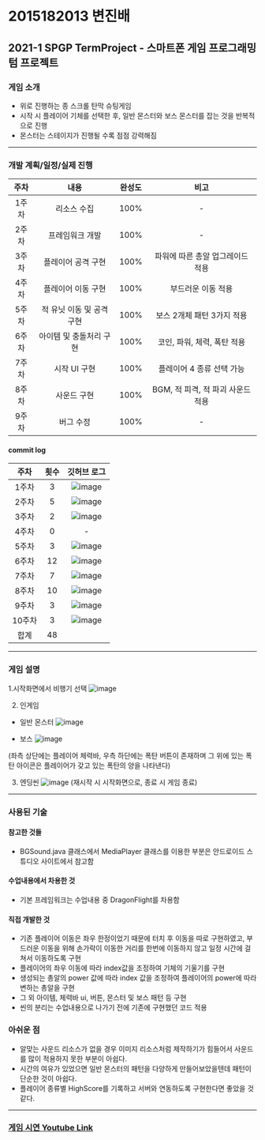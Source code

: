 # 2015182013 변진배
## **2021-1 SPGP TermProject** - 스마트폰 게임 프로그래밍 텀 프로젝트

### 게임 소개
- 위로 진행하는 종 스크롤 탄막 슈팅게임
- 시작 시 플레이어 기체를 선택한 후, 일반 몬스터와 보스 몬스터를 잡는 것을 반복적으로 진행
- 몬스터는 스테이지가 진행될 수록 점점 강력해짐
  
---------------------------------------------------------------------------------------------------------------

### 개발 계획/일정/실제 진행

주차 | 내용 | 완성도 | 비고
:-----: | :-----: | :-----: | :-----:
1주차 | 리소스 수집 |100% | -
2주차 | 프레임워크 개발 | 100% | -
3주차 | 플레이어 공격 구현 | 100% | 파워에 따른 총알 업그레이드 적용
4주차 | 플레이어 이동 구현 | 100% | 부드러운 이동 적용
5주차 | 적 유닛 이동 및 공격 구현 | 100% | 보스 2개체 패턴 3가지 적용 
6주차 | 아이템 및 충돌처리 구현 | 100% | 코인, 파워, 체력, 폭탄 적용
7주차 | 시작 UI 구현 | 100% | 플레이어 4 종류 선택 가능
8주차 | 사운드 구현 | 100%  | BGM, 적 피격, 적 파괴 사운드 적용
9주차 | 버그 수정 | 100% | -

#### commit log

주차 | 횟수| 깃허브 로그
:-----: | :-----:| :-----:|
1주차 | 3 | ![image](https://user-images.githubusercontent.com/22373033/121112094-e892c500-c84a-11eb-8285-9986a709f89b.png)
2주차 | 5 | ![image](https://user-images.githubusercontent.com/22373033/121112139-f8120e00-c84a-11eb-8cc2-2fab1d70eb66.png)
3주차 | 2 | ![image](https://user-images.githubusercontent.com/22373033/121112165-ffd1b280-c84a-11eb-8e60-833dc25f271c.png)
4주차 | 0 | -
5주차 | 3 | ![image](https://user-images.githubusercontent.com/22373033/121112186-0829ed80-c84b-11eb-9d1c-ae3a42c00d2c.png)
6주차 | 12 | ![image](https://user-images.githubusercontent.com/22373033/121112245-1d9f1780-c84b-11eb-9ba5-ab2cb11c0c5f.png)
7주차 | 7 | ![image](https://user-images.githubusercontent.com/22373033/121112264-24c62580-c84b-11eb-894f-159ab7ef31ab.png)
8주차 | 10 | ![image](https://user-images.githubusercontent.com/22373033/121112306-314a7e00-c84b-11eb-919b-7cf9bf39248a.png)
9주차 | 3 | ![image](https://user-images.githubusercontent.com/22373033/121112338-3a3b4f80-c84b-11eb-8d7b-3b796679db07.png)
10주차 | 3 | ![image](https://user-images.githubusercontent.com/22373033/121112360-40c9c700-c84b-11eb-916b-9592735533c7.png)
합계 | 48 | 



---------------------------------------------------------------------------------------------------------------
### 게임 설명

1.시작화면에서 비행기 선택
![image](https://user-images.githubusercontent.com/22373033/121117309-e3397880-c852-11eb-9909-932d38f03c8f.png)

2. 인게임
- 일반 몬스터 
![image](https://user-images.githubusercontent.com/22373033/121117748-a1f59880-c853-11eb-947f-b39c66cfe252.png)

- 보스
![image](https://user-images.githubusercontent.com/22373033/121117901-dff2bc80-c853-11eb-9d2a-ce577117840a.png)

(좌측 상단에는 플레이어 체력바, 우측 하단에는 폭탄 버튼이 존재하며 그 위에 있는 폭탄 아이콘은 플레이어가 갖고 있는 폭탄의 양을 나타낸다)

3. 엔딩씬
![image](https://user-images.githubusercontent.com/22373033/121118397-bc7c4180-c854-11eb-907e-a7eae030b0ff.png)
(재시작 시 시작화면으로, 종료 시 게임 종료)

---------------------------------------------------------------------------------------------------------------
### 사용된 기술


#### 참고한 것들
 - BGSound.java 클래스에서 MediaPlayer 클래스를 이용한 부분은 안드로이드 스튜디오 사이트에서 참고함

#### 수업내용에서 차용한 것
 - 기본 프레임워크는 수업내용 중 DragonFlight를 차용함

#### 직접 개발한 것
 - 기존 플레이어 이동은 좌우 한정이었기 때문에 터치 후 이동을 따로 구현하였고, 부드러운 이동을 위해 손가락이 이동한 거리를 한번에 이동하지 않고 일정 시간에 걸쳐서 이동하도록 구현
 - 플레이어의 좌우 이동에 따라 index값을 조정하여 기체의 기울기를 구현
 - 생성되는 총알의 power 값에 따라 index 값을 조정하여 플레이어의 power에 따라 변하는 총알을 구현
 - 그 외 아이템, 체력바 ui, 버튼, 몬스터 및 보스 패턴 등 구현
 - 씬의 분리는 수업내용으로 나가기 전에 기존에 구현했던 코드 적용



### 아쉬운 점
- 알맞는 사운드 리소스가 없을 경우 이미지 리소스처럼 제작하기가 힘들어서 사운드를 많이 적용하지 못한 부분이 아쉽다.
- 시간의 여유가 있었으면 일반 몬스터의 패턴을 다양하게 만들어보았을텐데 패턴이 단순한 것이 아쉽다.
- 플레이어 종류별 HighScore를 기록하고 서버와 연동하도록 구현한다면 좋았을 것 같다.


---------------------------------------------------------------------------------------------------------------
### [게임 시연 Youtube Link](https://youtu.be/f231ut60-DY "2021-1 SPGP TermProject 시연 영상")

